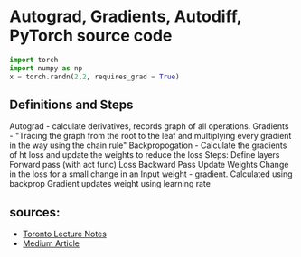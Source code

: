 # Autograd, Gradients, Autodiff, PyTorch source code


```python
import torch
import numpy as np
x = torch.randn(2,2, requires_grad = True)
```
## Definitions and Steps
Autograd - calculate derivatives, records graph of all operations.
Gradients - "Tracing the graph from the root to the leaf and multiplying every gradient in the way using the chain rule"
Backpropogation - Calculate the gradients of ht loss and update the weights to reduce the loss
Steps:
  Define layers
  Forward pass (with act func)
  Loss
  Backward Pass
  Update Weights
Change in the loss for a small change in an Input weight - gradient. Calculated using backprop
Gradient updates weight using learning rate












## sources:
- [Toronto Lecture Notes](https://www.cs.toronto.edu/~rgrosse/courses/csc321_2018/slides/lec10.pdf)
- [Medium Article](https://towardsdatascience.com/pytorch-autograd-understanding-the-heart-of-pytorchs-magic-2686cd94ec95#:~:text=Backpropagation%20is%20used%20to%20calculate,and%20eventually%20reduce%20the%20loss.&text=Forward%20propagate%20on%20the%20architecture,the%20gradient%20for%20each%20weight)
